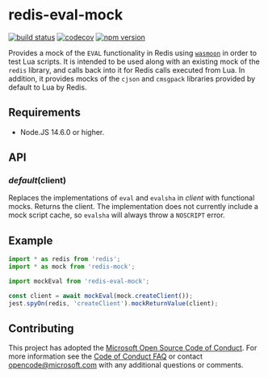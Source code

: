 # redis-eval-mock

[![build status](https://github.com/plsmphnx/redis-eval-mock/workflows/build/badge.svg)](https://github.com/plsmphnx/redis-eval-mock/actions?query=workflow%3Abuild+branch%3Amaster)
[![codecov](https://codecov.io/gh/plsmphnx/redis-eval-mock/branch/master/graph/badge.svg)](https://codecov.io/gh/plsmphnx/redis-eval-mock)
[![npm version](https://img.shields.io/npm/v/redis-eval-mock.svg)](https://npmjs.org/package/redis-eval-mock)

Provides a mock of the `EVAL` functionality in Redis using
[`wasmoon`](https://github.com/ceifa/wasmoon) in order to test Lua scripts. It
is intended to be used along with an existing mock of the `redis` library, and
calls back into it for Redis calls executed from Lua. In addition, it provides
mocks of the `cjson` and `cmsgpack` libraries provided by default to Lua by
Redis.

## Requirements

-   Node.JS 14.6.0 or higher.

## API

### _default_(client)

Replaces the implementations of `eval` and `evalsha` in _client_ with functional
mocks. Returns the client. The implementation does not currently include a mock
script cache, so `evalsha` will always throw a `NOSCRIPT` error.

## Example

```ts
import * as redis from 'redis';
import * as mock from 'redis-mock';

import mockEval from 'redis-eval-mock';

const client = await mockEval(mock.createClient());
jest.spyOn(redis, 'createClient').mockReturnValue(client);
```

## Contributing

This project has adopted the
[Microsoft Open Source Code of Conduct](https://opensource.microsoft.com/codeofconduct/).
For more information see the
[Code of Conduct FAQ](https://opensource.microsoft.com/codeofconduct/faq/) or
contact [opencode@microsoft.com](mailto:opencode@microsoft.com) with any
additional questions or comments.
